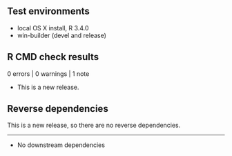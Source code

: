 ## Test environments
* local OS X install, R 3.4.0
* win-builder (devel and release)

## R CMD check results

0 errors | 0 warnings | 1 note

* This is a new release.

## Reverse dependencies

This is a new release, so there are no reverse dependencies.

---

* No downstream dependencies
